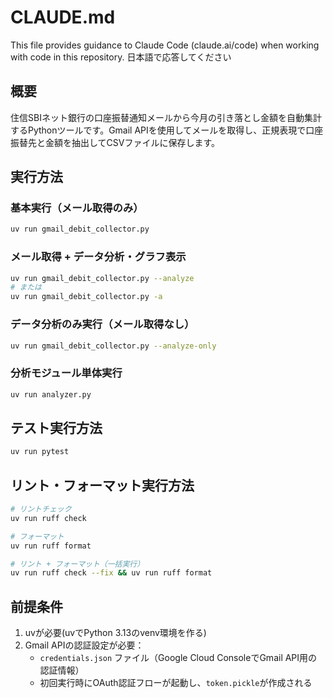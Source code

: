 # CLAUDE.md

This file provides guidance to Claude Code (claude.ai/code) when working with code in this repository.
日本語で応答してください

## 概要

住信SBIネット銀行の口座振替通知メールから今月の引き落とし金額を自動集計するPythonツールです。Gmail APIを使用してメールを取得し、正規表現で口座振替先と金額を抽出してCSVファイルに保存します。

## 実行方法

### 基本実行（メール取得のみ）
```bash
uv run gmail_debit_collector.py 
```

### メール取得 + データ分析・グラフ表示
```bash
uv run gmail_debit_collector.py --analyze
# または
uv run gmail_debit_collector.py -a
```

### データ分析のみ実行（メール取得なし）
```bash
uv run gmail_debit_collector.py --analyze-only
```

### 分析モジュール単体実行
```bash
uv run analyzer.py
```

## テスト実行方法

```bash
uv run pytest
```

## リント・フォーマット実行方法

```bash
# リントチェック
uv run ruff check

# フォーマット
uv run ruff format

# リント + フォーマット（一括実行）
uv run ruff check --fix && uv run ruff format
```

## 前提条件

1. uvが必要(uvでPython 3.13のvenv環境を作る)
2. Gmail APIの認証設定が必要：
   - `credentials.json` ファイル（Google Cloud ConsoleでGmail API用の認証情報）
   - 初回実行時にOAuth認証フローが起動し、`token.pickle`が作成される
